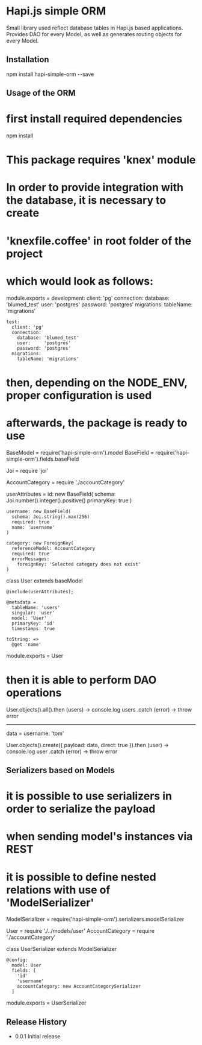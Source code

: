 Hapi.js simple ORM
==================

Small library used reflect database tables in Hapi.js based applications.
Provides DAO for every Model, as well as generates routing objects for every Model.

## Installation

  npm install hapi-simple-orm --save

## Usage of the ORM

  # first install required dependencies

  npm install

  # This package requires 'knex' module
  # In order to provide integration with the database, it is necessary to create
  # 'knexfile.coffee' in root folder of the project
  # which would look as follows:

  module.exports =
    development:
      client: 'pg'
      connection:
        database: 'blumed_test'
        user:     'postgres'
        password: 'postgres'
      migrations:
        tableName: 'migrations'

    test:
      client: 'pg'
      connection:
        database: 'blumed_test'
        user:     'postgres'
        password: 'postgres'
      migrations:
        tableName: 'migrations'

  # then, depending on the NODE_ENV, proper configuration is used
  # afterwards, the package is ready to use

  BaseModel = require('hapi-simple-orm').model
  BaseField = require('hapi-simple-orm').fields.baseField

  Joi       = require 'joi'

  AccountCategory = require './accountCategory'


  userAttributes =
    id: new BaseField(
      schema: Joi.number().integer().positive()
      primaryKey: true
    )

    username: new BaseField(
      schema: Joi.string().max(256)
      required: true
      name: 'username'
    )

    category: new ForeignKey(
      referenceModel: AccountCategory
      required: true
      errorMessages:
        foreignKey: 'Selected category does not exist'
    )

  class User extends baseModel

    @include(userAttributes);

    @metadata =
      tableName: 'users'
      singular: 'user'
      model: 'User'
      primaryKey: 'id'
      timestamps: true

    toString: =>
      @get 'name'


  module.exports = User

  # then it is able to perform DAO operations

  User.objects().all().then (users) ->
    console.log users
  .catch (error) ->
    throw error

  ----------------

  data =
    username: 'tom'

  User.objects().create({ payload: data, direct: true }).then (user) ->
    console.log user
  .catch (error) ->
    throw error

## Serializers based on Models

  # it is possible to use serializers in order to serialize the payload
  # when sending model's instances via REST
  # it is possible to define nested relations with use of 'ModelSerializer'

  ModelSerializer = require('hapi-simple-orm').serializers.modelSerializer

  User            = require './../models/user'
  AccountCategory = require './accountCategory'

  class UserSerializer extends ModelSerializer

    @config:
      model: User
      fields: [
        'id'
        'username'
        accountCategory: new AccountCategorySerializer
      ]

  module.exports = UserSerializer

## Release History

* 0.0.1 Initial release
